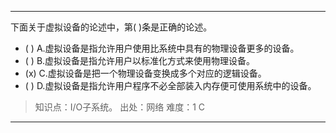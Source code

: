 ---
下面关于虚拟设备的论述中，第( )条是正确的论述。
- ( ) A.虚拟设备是指允许用户使用比系统中具有的物理设备更多的设备。 
- ( ) B.虚拟设备是指允许用户以标准化方式来使用物理设备。
- (x) C.虚拟设备是把一个物理设备变换成多个对应的逻辑设备。 
- ( ) D.虚拟设备是指允许用户程序不必全部装入内存便可使用系统中的设备。

> 知识点：I/O子系统。
> 出处：网络
> 难度：1
> C

---